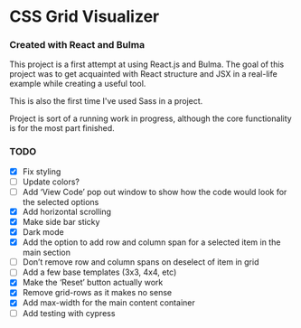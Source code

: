# CSS Grid Visualizer

### Created with React and Bulma

This project is a first attempt at using React.js and Bulma.
The goal of this project was to get acquainted with React structure and JSX in a real-life example while creating a useful tool.

This is also the first time I've used Sass in a project.

Project is sort of a running work in progress, although the core functionality is for the most part finished.

### TODO

- [x] Fix styling
- [ ] Update colors?
- [ ] Add ‘View Code’ pop out window to show how the code would look for the selected options
- [x] Add horizontal scrolling
- [x] Make side bar sticky
- [x] Dark mode
- [x] Add the option to add row and column span for a selected item in the main section
- [ ] Don’t remove row and column spans on deselect of item in grid
- [ ] Add a few base templates (3x3, 4x4, etc)
- [x] Make the ‘Reset’ button actually work
- [x] Remove grid-rows as it makes no sense
- [x] Add max-width for the main content container
- [ ] Add testing with cypress
